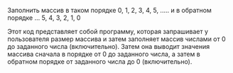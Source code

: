  Заполнить массив в таком порядке 0, 1, 2, 3, 4, 5, ..... и в обратном порядке ... 5, 4, 3, 2, 1, 0

 Этот код представляет собой программу, которая запрашивает у пользователя размер массива и затем заполняет массив
 числами от 0 до заданного числа (включительно). Затем она выводит значения массива сначала в порядке от 0 до
 заданного числа, а затем в обратном порядке от заданного числа до 0 (включительно).
